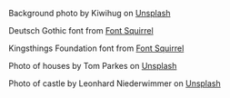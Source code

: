 Background photo by Kiwihug on [Unsplash](https://unsplash.com/photos/3gifzboyZk0)

Deutsch Gothic font from [Font Squirrel](https://www.fontsquirrel.com/fonts/Deutsch-Gothic?q%5Bterm%5D=medieval&q%5Bsearch_check%5D=Y)

Kingsthings Foundation font from [Font Squirrel](https://www.fontsquirrel.com/fonts/Kingthings-Foundation?q%5Bterm%5D=medieval&q%5Bsearch_check%5D=Y)

Photo of houses by Tom Parkes on [Unsplash](https://unsplash.com/photos/xuPiZa2TvuQ)

Photo of castle by Leonhard Niederwimmer on [Unsplash](https://unsplash.com/photos/9UeHd6kH9hk)
